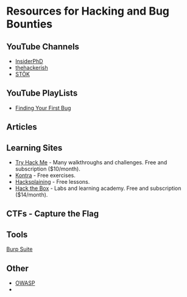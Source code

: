 # Resources for Hacking and Bug Bounties

## YouTube Channels

- [InsiderPhD](https://www.youtube.com/@InsiderPhD/videos)
- [thehackerish](https://www.youtube.com/@thehackerish/videos)
- [STÖK](https://www.youtube.com/@STOKfredrik/videos)

## YouTube PlayLists

- [Finding Your First Bug](https://www.youtube.com/playlist?list=PLbyncTkpno5FZQ3ZgpHj1BdQ7XHwfvO1w)

## Articles

## Learning Sites

- [Try Hack Me](https://tryhackme.com) - Many walkthroughs and challenges. Free and subscription ($10/month).
- [Kontra](https://application.security/) - Free exercises.
- [Hacksplaining](https://www.hacksplaining.com/) - Free lessons.
- [Hack the Box](https://app.hackthebox.com/home) - Labs and learning academy. Free and subscription ($14/month).

## CTFs - Capture the Flag

## Tools

[Burp Suite](https://portswigger.net/burp/communitydownload)

## Other

- [OWASP](https://owasp.org/)
- 
